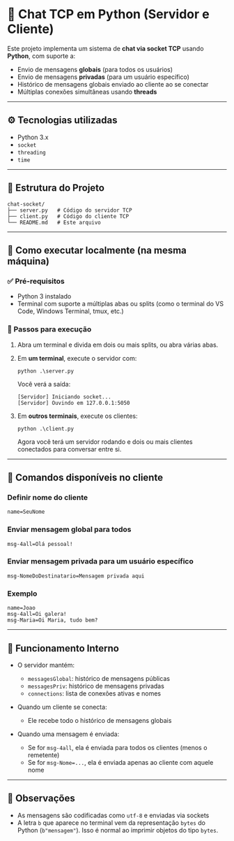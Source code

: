 # 💬 Chat TCP em Python (Servidor e Cliente)

Este projeto implementa um sistema de **chat via socket TCP** usando **Python**, com suporte a:

- Envio de mensagens **globais** (para todos os usuários)
- Envio de mensagens **privadas** (para um usuário específico)
- Histórico de mensagens globais enviado ao cliente ao se conectar
- Múltiplas conexões simultâneas usando **threads**

---

## ⚙️ Tecnologias utilizadas

- Python 3.x
- `socket`
- `threading`
- `time`

---

## 📁 Estrutura do Projeto

```
chat-socket/
├── server.py   # Código do servidor TCP
├── client.py   # Código do cliente TCP
└── README.md   # Este arquivo
```

---

## 🚀 Como executar localmente (na mesma máquina)

### ✅ Pré-requisitos

- Python 3 instalado
- Terminal com suporte a múltiplas abas ou splits (como o terminal do VS Code, Windows Terminal, tmux, etc.)

### 🔧 Passos para execução

1. Abra um terminal e divida em dois ou mais splits, ou abra várias abas.

2. Em **um terminal**, execute o servidor com:

   ```
   python .\server.py
   ```

   Você verá a saída:

   ```
   [Servidor] Iniciando socket...
   [Servidor] Ouvindo em 127.0.0.1:5050
   ```

3. Em **outros terminais**, execute os clientes:

   ```
   python .\client.py
   ```

   Agora você terá um servidor rodando e dois ou mais clientes conectados para conversar entre si.

---

## 💬 Comandos disponíveis no cliente

### Definir nome do cliente

```
name=SeuNome
```

### Enviar mensagem global para todos

```
msg-4all=Olá pessoal!
```

### Enviar mensagem privada para um usuário específico

```
msg-NomeDoDestinatario=Mensagem privada aqui
```

### Exemplo

```
name=Joao
msg-4all=Oi galera!
msg-Maria=Oi Maria, tudo bem?
```

---

## 🧠 Funcionamento Interno

- O servidor mantém:
  - `messagesGlobal`: histórico de mensagens públicas
  - `messagesPriv`: histórico de mensagens privadas
  - `connections`: lista de conexões ativas e nomes

- Quando um cliente se conecta:
  - Ele recebe todo o histórico de mensagens globais

- Quando uma mensagem é enviada:
  - Se for `msg-4all`, ela é enviada para todos os clientes (menos o remetente)
  - Se for `msg-Nome=...`, ela é enviada apenas ao cliente com aquele nome

---

## 📝 Observações

- As mensagens são codificadas como `utf-8` e enviadas via sockets
- A letra `b` que aparece no terminal vem da representação `bytes` do Python (`b"mensagem"`). Isso é normal ao imprimir objetos do tipo `bytes`.
